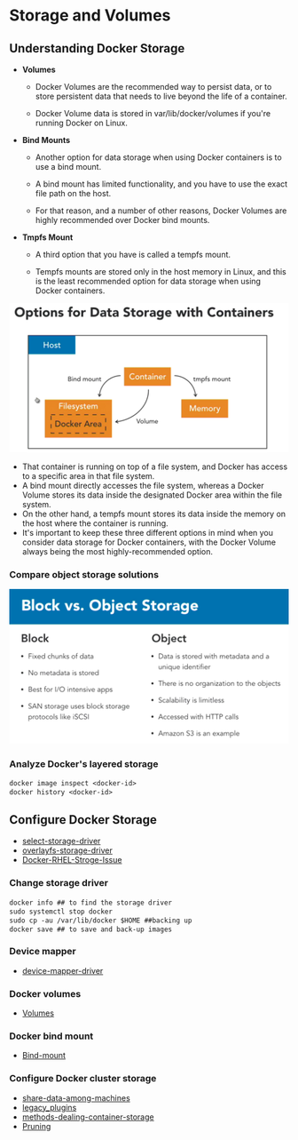# Storage and Volumes

## Understanding Docker Storage

* **Volumes**

    - Docker Volumes are the recommended way to persist data, or to store persistent data that needs to live beyond the life of a container. 

    - Docker Volume data is stored in var/lib/docker/volumes if you're running Docker on Linux. 

* **Bind Mounts**

    - Another option for data storage when using Docker containers is to use a bind mount.

    - A bind mount has limited functionality, and you have to use the exact file path on the host. 

    - For that reason, and a number of other reasons, Docker Volumes are highly recommended over Docker bind mounts.

* **Tmpfs Mount**

    -  A third option that you have is called a tempfs mount. 

    -  Tempfs mounts are stored only in the host memory in Linux, and this is the least recommended option for data storage when using Docker containers. 

![4-StorageAndVolumes/1Storage.png](4-StorageAndVolumes/1Storage.png)

    
-  That container is running on top of a file system, and Docker has access to a specific area in that file system. 
-  A bind mount directly accesses the file system, whereas a Docker Volume stores its data inside the designated Docker area within the file system.
-  On the other hand, a tempfs mount stores its data inside the memory on the host where the container is running.
-  It's important to keep these three different options in mind when you consider data storage for Docker containers, with the Docker Volume always being the most highly-recommended option. 

### Compare object storage solutions

![4-StorageAndVolumes/2blockvsojectstorage-.png](4-StorageAndVolumes/2blockvsojectstorage-.png)

### Analyze Docker's layered storage

```shell
docker image inspect <docker-id>
docker history <docker-id>
```

## Configure Docker Storage

-  [select-storage-driver](https://docs.docker.com/storage/storagedriver/select-storage-driver/)
-  [overlayfs-storage-driver](https://docs.docker.com/storage/storagedriver/overlayfs-driver)
-  [Docker-RHEL-Stroge-Issue](https://batmat.net/2015/08/26/docker-storage-driver-dont-use-devicemapper/)

### Change storage driver

```shell
docker info ## to find the storage driver
sudo systemctl stop docker
sudo cp -au /var/lib/docker $HOME ##backing up
docker save ## to save and back-up images

```

### Device mapper

- [device-mapper-driver](https://docs.docker.com/storage/storagedriver/device-mapper-driver/)

### Docker volumes

- [Volumes](https://docs.docker.com/storage/volumes/)

### Docker bind mount

- [Bind-mount](https://docs.docker.com/storage/bind-mounts/)

### Configure Docker cluster storage

- [share-data-among-machines](https://docs.docker.com/storage/volumes/#share-data-among-machines)
- [legacy_plugins](https://docs.docker.com/engine/extend/legacy_plugins/)
- [methods-dealing-container-storage](https://thenewstack.io/methods-dealing-container-storage/)
- [Pruning](https://docs.docker.com/config/pruning/)
